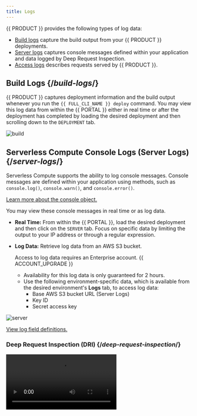 ```yaml
---
title: Logs
---
```


{{ PRODUCT }} provides the following types of log data:

- [Build logs](#build-logs) capture the build output from your {{ PRODUCT }} deployments.
- [Server logs](#server-logs) captures console messages defined within your application and data logged by Deep Request Inspection.
- [Access logs](#access-logs) describes requests served by {{ PRODUCT }}.

## Build Logs {/*build-logs*/}

{{ PRODUCT }} captures deployment information and the build output whenever you run the `{{ FULL_CLI_NAME }} deploy` command. You may view this log data from within the {{ PORTAL }}  either in real time or after the deployment has completed by loading the desired deployment and then scrolling down to the `DEPLOYMENT` tab.

![build](/images/logs/build.png)

## Serverless Compute Console Logs (Server Logs) {/*server-logs*/}

Serverless Compute supports the ability to log console messages. Console messages are defined within your application using methods, such as `console.log()`, `console.warn()`, and `console.error()`. 

[Learn more about the console object.](https://developer.mozilla.org/en-US/docs/Web/API/console) 

You may view these console messages in real time or as log data.

-   **Real Time:** From within the {{ PORTAL }}, load the desired deployment and then click on the `SERVER` tab. Focus on specific data by limiting the output to your IP address or through a regular expression. 
-   **Log Data:** Retrieve log data from an AWS S3 bucket.

    <Callout type="info">

      Access to log data requires an Enterprise account. {{ ACCOUNT_UPGRADE }}

    </Callout>

    - Availability for this log data is only guaranteed for 2 hours. 
    - Use the following environment-specific data, which is available from the desired environment's **Logs** tab, to access log data:
        - Base AWS S3 bucket URL (Server Logs)
        - Key ID
        - Secret access key

![server](/images/logs/server.png)

[View log field definitions.](#serverless-compute-console-and-dri-log-fields)

### Deep Request Inspection (DRI) {/*deep-request-inspection*/}

<Video src="https://www.youtube.com/watch?v=M0KPpX89nO4"/>

<Callout type="info">

  Deep Request Inspection (DRI) requires enablement for each desired environment.

</Callout>

Use DRI to view the headers and body for:
-   Every request served through {{ PRODUCT }} Serverless Compute.
-   Each upstream API request made by your application.

<Callout type="warning">

  {{ PRODUCT }} automatically scrubs Social Security Numbers and common credit card formats from our log data. However, it is unaware of other personally identifiable information (PII). Any team member that has been assigned the Admin role will have access to this data.

</Callout>

One use case for DRI is to analyze traffic during a deployment by tailing the server logs for that environment.

**To enable Deep Request Inspection**

1.  From within the {{ PORTAL }}, navigate to the desired environment.
2.  Click the **Configuration** tab.
3.  From the banner at the top of the page, click **Edit v#**.
4.  Mark the **Deep Request Inspection is disabled** option.
5.  From the banner at the top of the page, click **Activate**.

### Serverless Compute Console <!-- and DRI --> Log Fields {/*serverless-compute-console-and-dri-log-fields*/}

<Callout type="info">

  Access to log data requires an Enterprise account. {{ ACCOUNT_UPGRADE }}

</Callout>

Log data for Serverless Compute console messages <!-- and DRI --> may contain the following fields:

-   **awsTag:** <a id="awsTag" /> Reserved for future use.
-   **clientIp:** <a id="clientIp" /> Indicates the IP address (IPv4 or IPv6) for the computer that submitted the request.
-   **requestId:** <a id="requestId" /> Indicates the request's unique ID.
-   **fn:** <a id="fn" /> Indicates the function's ID.
-   **level:** <a id="level" /> Indicates the severity of the console message.<!-- or log data type. --> Valid values are:

    -   **60:** Fatal. This severity, which requires immediate attention, typically indicates that your application will stop or become unusable soon. 
    -   **50:** Error. This severity typically indicates that the request was unsuccessful. Errors require investigation and remediation to ensure optimal performance for all users.
    -   **40:** Warn. This severity typically indicates an issue that should be investigated as time allows.
    -   **30:** Info. This severity indicates information describing normal operation within your application.
    -   **20:** Debug. This severity contains more detailed information than Info console messages. 
    -   **10:** Trace. This severity is indicative of detailed application logging or log data generated by an external library used by your application.

-   **rg:** <a id="rg" /> Requires {{ PRODUCT }} {{ PRODUCT_APPLICATIONS }} version 5.0.3 or higher. Indicates the region your serverless code was processed.
-   **time:** <a id="time" /> Indicates the Unix time, in milliseconds, at which the request was submitted.
-   **wi:** Requires {{ PRODUCT }} {{ PRODUCT_APPLICATIONS }} version 5.0.3 or higher. Indicates the unique ID of the Serverless Compute instance that ran your serverless code.

<!--
-   **data:** <a id="data" /> Contains additional information about the request logged by [Deep Request Inspection](#deep-request-inspection).
    -   **headers:** <a id="headers" /> Contains request headers.
    -   **method:** <a id="method" /> Indicates the request's HTTP method (e.g., `GET`, `HEAD`, and `POST`).
    -   **path:** <a id="path" /> Indicates the URL path for the content that was requested, posted, or deleted. This URL, which excludes the query string, is reported as a relative path that starts directly after the hostname.
    -   **protocol:** <a id="protocol" /> Indicates the request's scheme. Valid values are:

        `http: | https:`


level:
    -   **100 - 104:** Indicates log data generated as a result of Deep Request Inspection.

-->

## Access Logs {/*access-logs*/}

<Callout type="info">

  Access to log data requires an Enterprise account. {{ ACCOUNT_UPGRADE }}

</Callout>

Our access log data describes each request served by {{ PRODUCT }}. 
-   Availability for this log data is only guaranteed for 2 hours. 
-   Use the following environment-specific data, which is available from the desired environment's **Logs** tab, to access log data:
    - Base AWS S3 bucket URL
    - Key ID
    - Secret access key

![access](/images/logs/access.png)

### Access Log Fields {/*access-log-fields*/}

An access log file may contain the following fields:

-   **ac (*String*):** <a id="ac" /> Indicates the value for the `Accept-Encoding` request header (e.g., `gzip`). 
-   **asn (*String*):** <a id="asn" /> Indicates the autonomous system number (ASN) (e.g., `15133`) for the autonomous system (AS) from which the request originated. 
-   **be (*String*):** <a id="be" /> Identifies the backend associated with the route that corresponds to this request. The name for this backend is defined within your `{{ CONFIG_FILE }}` file's `backends` structure. 
-   **bip (*String*):** <a id="bip" /> Indicates the IP address of the backend that responded to the request. 
-   **bk (*String*):** <a id="bk" /> Indicates the value associated with the `edgio_bucket` cookie. This cookie reports the random number assigned to a user when A/B Testing has been enabled.  
-   **bld (*String*):** <a id="bld" /> Indicates the application's build number (e.g., `1021`).
-   **bot (*Number*):** <a id="bot" /> Indicates whether the request was generated by a bot. Returns `1` for bot traffic and `0` for all other traffic. 
-   **br (*String*):** <a id="br" /> Indicates the type of browser (e.g., chrome, safari, firefox, and generic) that submitted the request. 
-   **bse:** <a id="bse" /> Reserved for future use.
-   **cc (*String*):** <a id="cc" /> Indicates the code for the country from which the request originated. 
-   **ce (*String*):** <a id="ce" /> Indicates the value for the `Content-Encoding` response header (e.g., `gzip`). 
-   **ckh (*String*):** <a id="ckh" /> Indicates the cache key hash. 
-   **clv (*Number*):** <a id="clv" /> Indicates the level at which the request was served from cache. Returns `0` for a cache miss, `1` for a cache hit on an edge POP (L1), and `2` for a cache hit on a global POP (L2). 
-   **code (*String*):** <a id="code" /> Indicates the HTTP status code for the response. 
-   **cs (*String*):** <a id="cs" /> Indicates whether the response was cached or the reason why it was not cached.  [Learn more.](/guides/performance/caching#why-is-my-response-not-being-cached)
-   **ct (*String*):** <a id="ct" /> Indicates the response's media type (aka content type). 
-   **cv (*String*):** <a id="cv" /> Indicates the version of the {{ PRODUCT }} edge compiler (e.g., `1.7.3`).
-   **cy (*String*):** <a id="cy" /> Indicates the name of the city from which the request originated (e.g., `new york`).
-   **done (*String*):** <a id="done" /> Indicates whether the client was able to complete the request. This field is analogous to Nginx's `499` error code. Returns `1` for completed requests and `0` for uncompleted requests.
-   **ds (*String*):** <a id="ds" /> Indicates the A/B testing destination assigned to this request. Returns `default` if a destination has not been assigned to this request or when you have not configured A/B testing. 
-   **dv (*String*):** <a id="dv" /> Indicates the type of device (e.g., desktop, smartphone, tablet, and mobile) that submitted the request.
-   **eid (*String*):** <a id="eid" /> Indicates the system-defined ID for the {{ PRODUCT }} environment through which the request was processed. 
-   **er (*Number*):** <a id="er" /> Indicates whether we sent a custom response as a result of the [send method](/guides/performance/cdn_as_code#route-execution). Returns `1` for custom responses and `0` for all other responses.
-   **ev (*Number*):** <a id="ev" /> Indicates the version for the {{ PRODUCT }} environment through which the request was processed (e.g., `95`).
-   **h2 (*String*):** <a id="h2" /> Indicates whether the connection between the client and our network is HTTP/2. Returns `1` for HTTP/2 and `0` for HTTP/1.1.
-   **hh (*String*):** <a id="hh" /> Indicates the `Host` header value submitted by the client.  
-   **hrid (*String*):** <a id="hrid" /> If the response is served from cache, this field indicates the unique ID of the request whose response was cached. This value matches the ID reported by the [`{{ HEADER_PREFIX }}-hit-request-id` response header](/guides/performance/response#reserved-response-headers). 
-   **ic (*Number*):** <a id="ic" /> Indicates whether this request was eligible to be cached. This field does not indicate whether the response was actually cached. 
-   **ip (*String*):** <a id="ip" /> Indicates the client's IP address (e.g., `192.0.2.22`).
-   **jwt (*String*):** <a id="jwt" /> Reserved for future use.
-   **lo (*String*):** <a id="lo" /> Indicates the longitude (e.g., `-73.98`) from which the request originated. 
-   **lp (*Number*):** <a id="lp" /> Indicates whether a static loading page was served as a result of Incremental Static (Re)Generation. Returns `1` when a landing page was served and `0` for all other responses.
-   **lt (*String*):** <a id="lt" /> Indicates the latitude (e.g., `40.76`) from which the request originated.
-   **met (*String*):** <a id="met" /> Indicates the request's HTTP method (e.g., `GET`, `HEAD`, and `POST`).
-   **pc (*String*):** <a id="pc" /> Indicates the postal code from which the request originated (e.g., `90405`).
-   **pre (*Number*):** <a id="pre" /> Indicates whether the request was prefetched. Returns `1` for requests that have the `{{ COOKIE_PREFIX }}_prefetch=1` query string parameter and `0` for all other requests.
-   **prl (*Number*):** <a id="prl" /> Indicates whether the request was due to [static prerendering](/guides/performance/static_prerendering). Returns `1` for static prerendering requests and `0` for all other traffic.
-   **prod (*Number*):** <a id="prod" /> Indicates whether the request was directed at the production environment. Returns `1` for the production environment and `0` for all other environments.
-   **psh (*Number*):** <a id="psh" /> Indicates whether this response was sent due to HTTP/2 server push. Returns `1` for a HTTP/2 server push and `0` for client-driven requests.
-   **rfr (*String*):** <a id="rfr" /> Indicates the value for the `Referer` request header. 
-   **rid (*String*):** <a id="rid" /> Indicates the system-defined ID assigned to the request.  
-   **s_rq (*Number*):** <a id="s_rq" /> Indicates the size, in bytes, of the request. 
-   **s_rs (*Number*):** <a id="s_rs" /> Indicates the size, in bytes, of the response. 
-   **sc (*String*):** <a id="sc" /> Indicates the code of the state from which the request originated (e.g., `NY`).
-   **sec (*String*):** <a id="sec" /> Returns `ip_block_list` for requests blocked by IP address and `country_block_list` for requests blocked by country.
-   **sh (*Number*):** <a id="sh" /> Returns `1` for requests that were shielded by a global POP and `0` for all other requests. 
-   **ssl (*Number*):** <a id="ssl" /> Indicates whether the request was served using the HTTPS protocol. Returns `1` for HTTPS requests and `0` for HTTP requests.
-   **stl (*Number*):** <a id="stl" /> Indicates whether a cached response was stale. Returns `1` when the Time-To-Live (TTL) for the cached response has expired and `0` for all other responses. 
-   **t (*String*):** <a id="t" /> Returns the same value as the [xmt access log field](#xmt).
-   **timestamp (*Number*):** <a id="timestamp" /> Indicates the Unix time, in milliseconds, at which our network received the request.  
-   **ua (*String*):** <a id="ua" /> Indicates the user agent that submitted the request.  
-   **url (*String*):** <a id="url" /> Indicates the URL path for the content that was requested, posted, or deleted. This URL, which excludes the query string, is reported as a relative path that starts directly after the hostname. 
-   **uv (*String*):** <a id="uv" /> Indicates the `Vary` response header value as received from the upstream. Although this value may be different from the one sent to the client, it determines how we split the cache. 
-   **v (*String*):** <a id="v" /> Indicates the version of {{ PRODUCT }}  (e.g., `4.19.3`) that processed this request. 
-   **vn (*String*):** <a id="vn" /> Indicates the vendor (e.g., apple, microsoft, android, or generic) of the device that submitted the request.
-   **waf (*String*):** <a id="waf" /> Indicates the state of WAF security: `geo` for geo blocking, `bl` for block list, `dl-<LIST NAME>` for dynamic lists, `wl` for allow list, and `by` for bypass.
-   **wafv (*String*):** <a id="wafv" /> Indicates the WAF version (e.g., `WAF-1,2`) that screened the request.
-   **xff (*String*):** <a id="xff" /> Indicates the value for the `x-forwarded-for` request header.
-   **xmr (*String*):** <a id="xmr" /> Indicates the value for the `{{ HEADER_PREFIX }}-matched-routes` request header. The `{{ HEADER_PREFIX }}-matched-routes` request header identifies all matched routes. 
-   **xms (*String*):** <a id="xms" /> Indicates the value for the `{{ HEADER_PREFIX }}-status` response header (e.g., `eh=200,ed=200,gh=200,gd=200,p=200,w=200`). The `{{ HEADER_PREFIX }}-status` response header indicates the status codes for key [POP components](/guides/performance/response#-t-response-header). 
-   **xmt (*String*):** <a id="xmt" /> Indicates the value for the [{{ HEADER_PREFIX }}-t](/guides/performance/response#-t-response-header) response header (e.g., `eh=4,ect=2,ecc=hit`). The `{{ HEADER_PREFIX }}-t` response header contains time measurements for each Edgio POP component through which a request was routed. 
-   **xut (*String*):** <a id="xut" /> Indicates the value for the `{{ HEADER_PREFIX }}-user-t` response header (e.g., `fetch:/path=123`). The `{{ HEADER_PREFIX }}-user-t` response header contains [performance](/guides/performance) metrics. 
-   **zip (*String*):** <a id="zip" /> Indicates whether the response was compressed. Returns `1` for compressed responses and `0` for uncompressed responses.


## Log Aggregation Tools {/*setting-up-log-aggregation-tools*/}

{{ PRODUCT }} temporarily stores log data within Amazon S3. Use a log aggregation tool to extract log data from AWS S3. Here are a few popular log aggregation tools:

- Sematext | [[Logagent docs]](https://sematext.com/docs/logagent/)
- Sumo Logic | [[S3 ingest docs]](https://help.sumologic.com/03Send-Data/Sources/02Sources-for-Hosted-Collectors/Amazon-Web-Services/AWS-S3-Source)
- AWS Athena | [[docs]](https://aws.amazon.com/blogs/big-data/analyzing-data-in-s3-using-amazon-athena/)
- Splunk | [[S3 ingest docs]](https://docs.splunk.com/Documentation/AddOns/released/AWS/S3)
- Loggly | [[S3 ingest docs]](https://documentation.solarwinds.com/en/Success_Center/loggly/Content/admin/s3-ingestion-auto.htm)
